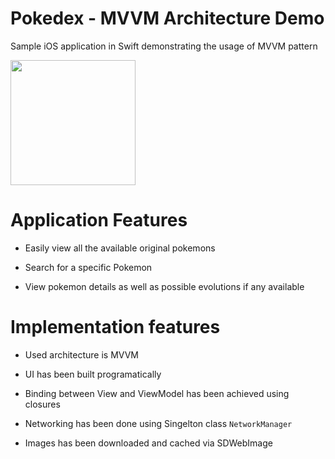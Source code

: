 # Pokedex - MVVM Architecture Demo 
Sample iOS application in Swift demonstrating the usage of MVVM pattern

<img src="https://github.com/Mrwhononumber/Images/blob/5ef78d3db8ae1dda677b664fa02c9610a7ed4d00/Images/5.gif" width="200">





# Application Features

* Easily view all the available original pokemons

* Search for a specific Pokemon

* View pokemon details as well as possible evolutions if any available

# Implementation features


* Used architecture is MVVM

* UI has been built programatically

* Binding between View and ViewModel has been achieved using closures

* Networking has been done using Singelton class `NetworkManager`

* Images has been downloaded and cached via SDWebImage
